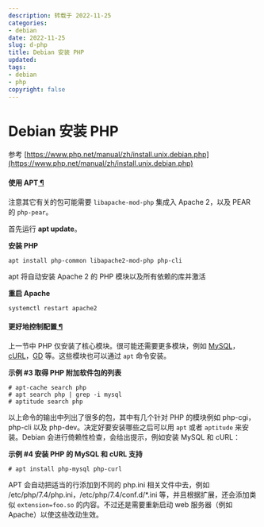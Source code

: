 ```yaml
---
description: 转载于 2022-11-25
categories:
- debian
date: 2022-11-25
slug: d-php
title: Debian 安装 PHP
updated:
tags:
- debian
- php
copyright: false
---
```


# Debian 安装 PHP

参考 [https://www.php.net/manual/zh/install.unix.debian.php](https://www.php.net/manual/zh/install.unix.debian.php)

#### 使用 APT[ ¶](https://www.php.net/manual/zh/install.unix.debian.php#install.unix.debian.apt)

注意其它有关的包可能需要 `libapache-mod-php` 集成入 Apache 2，以及 PEAR 的 `php-pear`。

首先运行 **apt update**。

**安装 PHP**&#x20;

```
apt install php-common libapache2-mod-php php-cli
```

apt 将自动安装 Apache 2 的 PHP 模块以及所有依赖的库并激活

**重启 Apache**

```
systemctl restart apache2
```

#### 更好地控制配置[ ¶](https://www.php.net/manual/zh/install.unix.debian.php#install.unix.debian.config)

上一节中 PHP 仅安装了核心模块。很可能还需要更多模块，例如 [MySQL](https://www.php.net/manual/zh/book.mysql.php)，[cURL](https://www.php.net/manual/zh/book.curl.php)，[GD](https://www.php.net/manual/zh/book.image.php) 等。这些模块也可以通过 `apt` 命令安装。

**示例 #3 取得 PHP 附加软件包的列表**

```
# apt-cache search php
# apt search php | grep -i mysql
# aptitude search php
```

以上命令的输出中列出了很多的包，其中有几个针对 PHP 的模块例如 php-cgi，php-cli 以及 php-dev。决定好要安装哪些之后可以用 `apt` 或者 `aptitude` 来安装。Debian 会进行倚赖性检查，会给出提示，例如安装 MySQL 和 cURL：

**示例 #4 安装 PHP 的 MySQL 和 cURL 支持**

```
# apt install php-mysql php-curl
```

APT 会自动把适当的行添加到不同的 php.ini 相关文件中去，例如 /etc/php/7.4/php.ini，/etc/php/7.4/conf.d/\*.ini 等，并且根据扩展，还会添加类似 `extension=foo.so` 的内容。不过还是需要重新启动 web 服务器（例如 Apache）以使这些改动生效。
